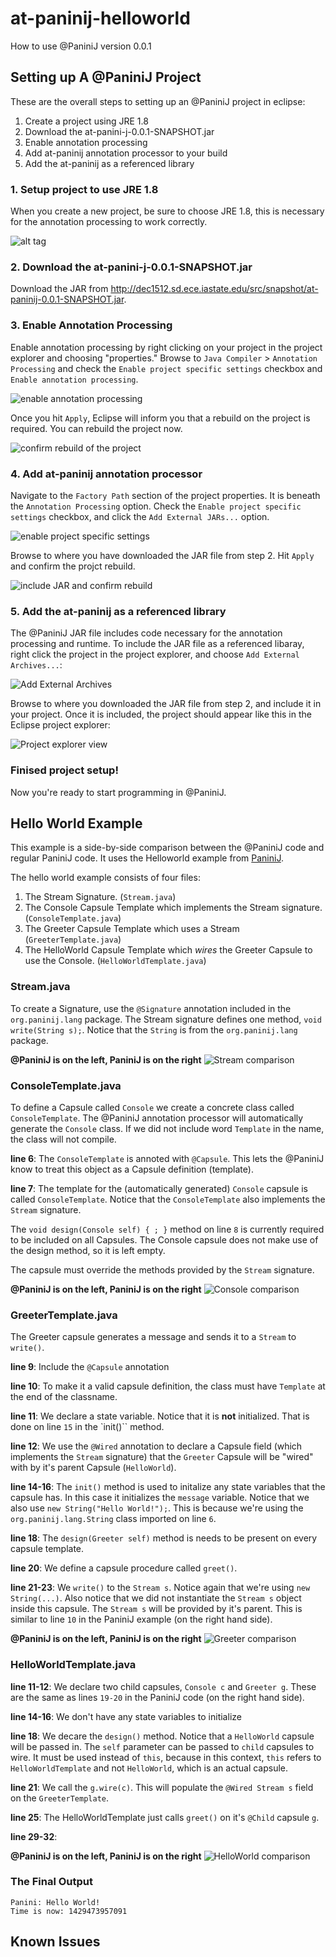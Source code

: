 # at-paninij-helloworld
How to use @PaniniJ version 0.0.1

## Setting up A @PaniniJ Project

These are the overall steps to setting up an @PaniniJ project in eclipse:

1. Create a project using JRE 1.8
2. Download the at-panini-j-0.0.1-SNAPSHOT.jar
3. Enable annotation processing
4. Add at-paninij annotation processor to your build
5. Add the at-paninij as a referenced library


### 1. Setup project to use JRE 1.8

When you create a new project, be sure to choose JRE 1.8, this is necessary for the annotation processing to work correctly.

![alt tag](http://dec1512.sd.ece.iastate.edu/src/img/example/fig1.png)


### 2. Download the at-panini-j-0.0.1-SNAPSHOT.jar

Download the JAR from  http://dec1512.sd.ece.iastate.edu/src/snapshot/at-paninij-0.0.1-SNAPSHOT.jar.


### 3. Enable Annotation Processing

Enable annotation processing by right clicking on your project in the project explorer and choosing "properties." Browse to `Java Compiler` > `Annotation Processing` and check the `Enable project specific settings` checkbox and `Enable annotation processing`.

![enable annotation processing](http://dec1512.sd.ece.iastate.edu/src/img/example/fig2.png)

Once you hit `Apply`, Eclipse will inform you that a rebuild on the project is required. You can rebuild the project now.

![confirm rebuild of the project](http://dec1512.sd.ece.iastate.edu/src/img/example/fig3.png)


### 4. Add at-paninij annotation processor

Navigate to the `Factory Path` section of the project properties. It is beneath the `Annotation Processing` option. Check the `Enable project specific settings` checkbox, and click the `Add External JARs...` option.

![enable project specific settings](http://dec1512.sd.ece.iastate.edu/src/img/example/fig4.png)

Browse to where you have downloaded the JAR file from step 2. Hit `Apply` and confirm the projct rebuild.

![include JAR and confirm rebuild](http://dec1512.sd.ece.iastate.edu/src/img/example/fig5.png)


### 5. Add the at-paninij as a referenced library

The @PaniniJ JAR file includes code necessary for the annotation processing and runtime. To include the JAR file as a referenced libaray, right click the project in the project explorer, and choose `Add External Archives...`:

![Add External Archives](http://dec1512.sd.ece.iastate.edu/src/img/example/fig6.png)

Browse to where you downloaded the JAR file from step 2, and include it in your project. Once it is included, the project should appear like this in the Eclipse project explorer:

![Project explorer view](http://dec1512.sd.ece.iastate.edu/src/img/example/fig7.png)


### Finised project setup!

Now you're ready to start programming in @PaniniJ.

## Hello World Example
This example is a side-by-side comparison between the @PaniniJ code and regular PaniniJ code. It uses the Helloworld example from [PaniniJ](http://paninij.org/).

The hello world example consists of four files:

1. The Stream Signature. (`Stream.java`)
2. The Console Capsule Template which implements the Stream signature. (`ConsoleTemplate.java`)
3. The Greeter Capsule Template which uses a Stream (`GreeterTemplate.java`)
4. The HelloWorld Capsule Template which *wires* the Greeter Capsule to use the Console. (`HelloWorldTemplate.java`)

### Stream.java

To create a Signature, use the `@Signature` annotation included in the `org.paninij.lang` package. The Stream signature defines one method, `void write(String s);`. Notice that the `String` is from the `org.paninij.lang` package. 

**@PaniniJ is on the left, PaniniJ is on the right**
![Stream comparison](http://dec1512.sd.ece.iastate.edu/src/img/example/ex-fig-stream.png)


### ConsoleTemplate.java

To define a Capsule called `Console` we create a concrete class called `ConsoleTemplate`. The @PaniniJ annotation processor will automatically generate the `Console` class. If we did not include word `Template` in the name, the class will not compile. 

**line 6**: The `ConsoleTemplate` is annoted with `@Capsule`. This lets the @PaniniJ know to treat this object as a Capsule definition (template).

**line 7**: The template for the (automatically generated) `Console` capsule is called `ConsoleTemplate`. Notice that the `ConsoleTemplate` also implements the `Stream` signature.

The `void design(Console self) { ; }` method on line `8` is currently required to be included on all Capsules. The Console capsule does not make use of the design method, so it is left empty.

The capsule must override the methods provided by the `Stream` signature.

**@PaniniJ is on the left, PaniniJ is on the right**
![Console comparison](http://dec1512.sd.ece.iastate.edu/src/img/example/ex-fig-console.png)


### GreeterTemplate.java

The Greeter capsule generates a message and sends it to a `Stream` to `write()`.

**line 9**: Include the `@Capsule` annotation

**line 10**: To make it a valid capsule definition, the class must have `Template` at the end of the classname.

**line 11**: We declare a state variable. Notice that it is **not** initialized. That is done on line `15` in the `init()`` method.

**line 12**: We use the `@Wired` annotation to declare a Capsule field (which implements the `Stream` signature) that the `Greeter` Capsule will be "wired" with by it's parent Capsule (`HelloWorld`).

**line 14-16**: The `init()` method is used to initalize any state variables that the capsule has. In this case it initializes the `message` variable. Notice that we also use `new String("Hello World!");`. This is because we're using the `org.paninij.lang.String` class imported on line `6`.

**line 18**: The `design(Greeter self)` method is needs to be present on every capsule template.

**line 20**: We define a capsule procedure called `greet()`.

**line 21-23**: We `write()` to the `Stream s`. Notice again that we're using `new String(...)`. Also notice that we did not instantiate the `Stream s` object inside this capsule. The `Stream s` will be provided by it's parent. This is similar to line `10` in the PaniniJ example (on the right hand side). 

**@PaniniJ is on the left, PaniniJ is on the right**
![Greeter comparison](http://dec1512.sd.ece.iastate.edu/src/img/example/ex-fig-greeter.png)


### HelloWorldTemplate.java

**line 11-12**: We declare two child capsules, `Console c` and `Greeter g`. These are the same as lines `19-20` in the PaniniJ code (on the right hand side).

**line 14-16**: We don't have any state variables to initialize

**line 18**: We decare the `design()` method. Notice that a `HelloWorld` capsule will be passed in. The `self` parameter can be passed to `child` capsules to wire. It must be used instead of `this`, because in this context, `this` refers to `HelloWorldTemplate` and not `HelloWorld`, which is an actual capsule.

**line 21**: We call the `g.wire(c)`. This will populate the `@Wired Stream s` field on the `GreeterTemplate`.

**line 25**: The HelloWorldTemplate just calls `greet()` on it's `@Child` capsule `g`.

**line 29-32**:

**@PaniniJ is on the left, PaniniJ is on the right**
![HelloWorld comparison](http://dec1512.sd.ece.iastate.edu/src/img/example/ex-fig-helloworld.png)

### The Final Output
```
Panini: Hello World!
Time is now: 1429473957091
```


## Known Issues
